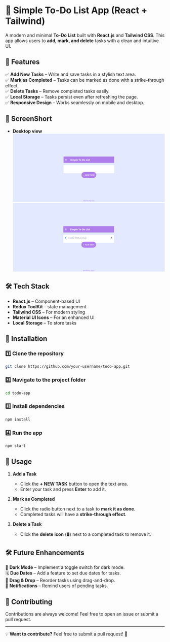 # 📝 Simple To-Do List App (React + Tailwind)

A modern and minimal **To-Do List** built with **React.js** and **Tailwind CSS**. This app allows users to **add, mark, and delete** tasks with a clean and intuitive UI.

## 🚀 Features

✅ **Add New Tasks** – Write and save tasks in a stylish text area.  
✅ **Mark as Completed** – Tasks can be marked as done with a strike-through effect.  
✅ **Delete Tasks** – Remove completed tasks easily.  
✅ **Local Storage** – Tasks persist even after refreshing the page.  
✅ **Responsive Design** – Works seamlessly on mobile and desktop. 

## 📜 ScreenShort
- **Desktop view**
   ![view](screenshort/desktop1.png)
   ![view](screenshort/desktop2.png)
## 🛠️ Tech Stack

- **React.js** – Component-based UI  
- **Redux ToolKit** – state management  
- **Tailwind CSS** – For modern styling  
- **Material UI Icons** – For an enhanced UI  
- **Local Storage** – To store tasks  


## 💪 Installation

### 1️⃣ Clone the repository  
```sh
git clone https://github.com/your-username/todo-app.git
```

### 2️⃣ Navigate to the project folder  
```sh
cd todo-app
```

### 3️⃣ Install dependencies  
```sh
npm install
```

### 4️⃣ Run the app  
```sh
npm start
```


## 🔧 Usage

1. **Add a Task**  
   - Click the **+ NEW TASK** button to open the text area.  
   - Enter your task and press **Enter** to add it.  

2. **Mark as Completed**  
   - Click the radio button next to a task to **mark it as done**.  
   - Completed tasks will have a **strike-through effect**.  

3. **Delete a Task**  
   - Click the **delete icon** (🛢️) next to a completed task to remove it.  

## 🛠️ Future Enhancements

🚀 **Dark Mode** – Implement a toggle switch for dark mode.  
🗓 **Due Dates** – Add a feature to set due dates for tasks.  
📱 **Drag & Drop** – Reorder tasks using drag-and-drop.  
🔔 **Notifications** – Remind users of pending tasks.  

## 🐝 Contributing

Contributions are always welcome! Feel free to open an issue or submit a pull request.

---

💡 **Want to contribute?** Feel free to submit a pull request! 🚀
